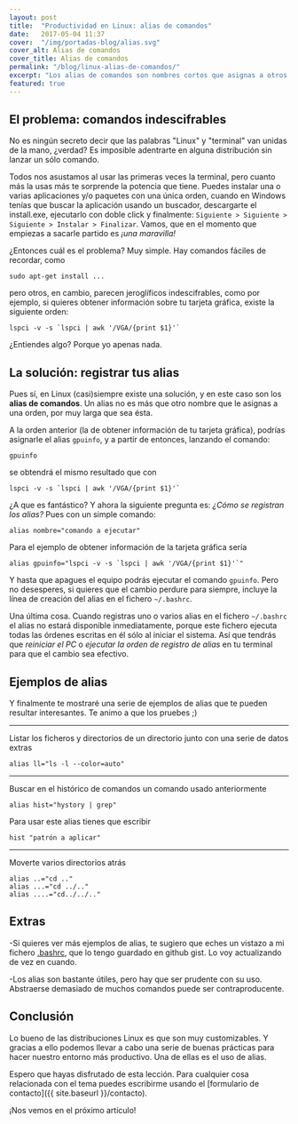 ```yaml
---
layout: post
title:  "Productividad en Linux: alias de comandos"
date:   2017-05-04 11:37
cover:  "/img/portadas-blog/alias.svg"
cover_alt: Alias de comandos
cover_title: Alias de comandos
permalink: "/blog/linux-alias-de-comandos/"
excerpt: "Los alias de comandos son nombres cortos que asignas a otros comandos, normalmente más largos. Aprende a registrar tus propios alias y a usar esta funcionalidad en este artículo."
featured: true
---
```


## El problema: comandos indescifrables

No es ningún secreto decir que las palabras "Linux" y "terminal" van unidas de la mano, ¿verdad? Es imposible adentrarte en alguna distribución sin lanzar un sólo comando.

Todos nos asustamos al usar las primeras veces la terminal, pero cuanto más la usas más te sorprende la potencia que tiene. Puedes instalar una o varias aplicaciones y/o paquetes con una única orden, cuando en Windows tenías que buscar la aplicación usando un buscador, descargarte el install.exe, ejecutarlo con doble click y finalmente: `Siguiente > Siguiente > Siguiente > Instalar > Finalizar`. Vamos, que en el momento que empiezas a sacarle partido es *¡una maravilla!*

¿Entonces cuál es el problema? Muy simple. Hay comandos fáciles de recordar, como
```
sudo apt-get install ...
```
pero otros, en cambio, parecen jeroglíficos indescifrables, como por ejemplo, si quieres obtener información sobre tu tarjeta gráfica, existe la siguiente orden:

```
lspci -v -s `lspci | awk '/VGA/{print $1}'`
```
¿Entiendes algo? Porque yo apenas nada.

## La solución: registrar tus alias

Pues sí, en Linux (casi)siempre existe una solución, y en este caso son los **alias de comandos**. Un alias no es más que otro nombre que le asignas a una orden, por muy larga que sea ésta.

A la orden anterior (la de obtener información de tu tarjeta gráfica), podrías asignarle el alias `gpuinfo`, y a partir de entonces, lanzando el comando:

```
gpuinfo
```

se obtendrá el mismo resultado que con

```
lspci -v -s `lspci | awk '/VGA/{print $1}'`
```

¿A que es fantástico? Y ahora la siguiente pregunta es: *¿Cómo se registran los alias?* Pues con un simple comando:

```
alias nombre="comando a ejecutar"
```

Para el ejemplo de obtener información de la tarjeta gráfica sería

```
alias gpuinfo="lspci -v -s `lspci | awk '/VGA/{print $1}'`"
```

Y hasta que apagues el equipo podrás ejecutar el comando `gpuinfo`. Pero no desesperes, si quieres que el cambio perdure para siempre, incluye la línea de creación del alias en el fichero `~/.bashrc`.

Una última cosa. Cuando registras uno o varios alias en el fichero  `~/.bashrc` el alias no estará disponible inmediatamente, porque este fichero ejecuta todas las órdenes escritas en él sólo al iniciar el sistema. Así que tendrás que *reiniciar el PC* o *ejecutar la orden de registro de alias* en tu terminal para que el cambio sea efectivo.

## Ejemplos de alias

Y finalmente te mostraré una serie de ejemplos de alias que te pueden resultar interesantes. Te animo a que los pruebes ;)

---

Listar los ficheros y directorios de un directorio junto con una serie de datos extras

```
alias ll="ls -l --color=auto"
```
---

Buscar en el histórico de comandos un comando usado anteriormente

```
alias hist="hystory | grep"
```

Para usar este alias tienes que escribir

```
hist "patrón a aplicar"
```

---

Moverte varios directorios atrás

```
alias ..="cd .."
alias ...="cd ../.."
alias ....="cd../../.."
```

## Extras

-Si quieres ver más ejemplos de alias, te sugiero que eches un vistazo a mi fichero [.bashrc](https://gist.github.com/josedabm/dca79f8a86b3291014eaf258c805bab2), que lo tengo guardado en github gist. Lo voy actualizando de vez en cuando.

-Los alias son bastante útiles, pero hay que ser prudente con su uso. Abstraerse demasiado de muchos comandos puede ser contraproducente.

## Conclusión

Lo bueno de las distribuciones Linux es que son muy customizables. Y gracias a ello podemos llevar a cabo una serie de buenas prácticas para hacer nuestro entorno más productivo. Una de ellas es el uso de alias.

Espero que hayas disfrutado de esta lección. Para cualquier cosa relacionada con el tema puedes escribirme usando el [formulario de contacto]({{ site.baseurl }}/contacto).

¡Nos vemos en el próximo artículo!
